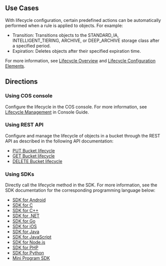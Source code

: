 ## Use Cases

With lifecycle configuration, certain predefined actions can be automatically performed when a rule is applied to objects. For example:

- Transition: Transitions objects to the STANDARD_IA, INTELLIGENT_TIERING, ARCHIVE, or DEEP_ARCHIVE storage class after a specified period.
- Expiration: Deletes objects after their specified expiration time.

For more information, see [Lifecycle Overview](https://intl.cloud.tencent.com/document/product/436/17028) and [Lifecycle Configuration Elements](https://intl.cloud.tencent.com/document/product/436/17029).

## Directions

### Using COS console

Configure the lifecycle in the COS console. For more information, see [Lifecycle Management](https://intl.cloud.tencent.com/document/product/436/14605) in Console Guide.

### Using REST API

Configure and manage the lifecycle of objects in a bucket through the REST API as described in the following API documentation:

- [PUT Bucket lifecycle](https://intl.cloud.tencent.com/document/product/436/8280)
- [GET Bucket lifecycle](https://intl.cloud.tencent.com/document/product/436/8278)
- [DELETE Bucket lifecycle](https://intl.cloud.tencent.com/document/product/436/8284)

### Using SDKs

Directly call the lifecycle method in the SDK. For more information, see the SDK documentation for the corresponding programming language below:

- [SDK for Android](https://intl.cloud.tencent.com/document/product/436/36197)
- [SDK for C](https://intl.cloud.tencent.com/document/product/436/31519#.E7.94.9F.E5.91.BD.E5.91.A8.E6.9C.9F)
- [SDK for C++](https://intl.cloud.tencent.com/document/product/436/12301)
- [SDK for .NET](https://intl.cloud.tencent.com/document/product/436/35269)
- [SDK for Go](https://intl.cloud.tencent.com/document/product/436/31527#.E7.94.9F.E5.91.BD.E5.91.A8.E6.9C.9F)
- [SDK for iOS](https://intl.cloud.tencent.com/document/product/436/37855)
- [SDK for Java](https://intl.cloud.tencent.com/document/product/436/10199)
- [SDK for JavaScript](https://intl.cloud.tencent.com/document/product/436/35806)
- [SDK for Node.js](https://intl.cloud.tencent.com/document/product/436/35860)
- [SDK for PHP](https://intl.cloud.tencent.com/document/product/436/35002)
- [SDK for Python](https://intl.cloud.tencent.com/document/product/436/31547)
- [Mini Program SDK](https://www.tencentcloud.com/document/product/436/35851)
